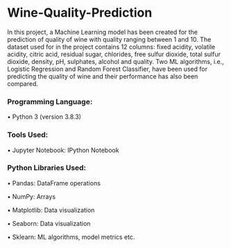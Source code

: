 # Wine-Quality-Prediction
In this project, a Machine Learning model has been created for the prediction of quality of wine with quality ranging between 1 and 10.
The dataset used for in the project contains 12 columns: fixed acidity, volatile acidity, citric acid, residual sugar, chlorides, free sulfur dioxide, total sulfur dioxide, density, pH, sulphates, alcohol and quality. 
Two ML algorithms, i.e., Logistic Regression and Random Forest Classifier, have been used for predicting the quality of wine and their performance has also been compared.

### Programming Language:
•	Python 3 (version 3.8.3)

### Tools Used:
•	Jupyter Notebook: 	IPython Notebook

### Python Libraries Used:
•	Pandas: 		DataFrame operations

•	NumPy: 		Arrays

•	Matplotlib: 		Data visualization

•	Seaborn: 		Data visualization

•	Sklearn: 		ML algorithms, model metrics etc.
